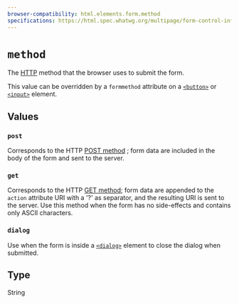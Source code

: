 ```yaml
---
browser-compatibility: html.elements.form.method
specifications: https://html.spec.whatwg.org/multipage/form-control-infrastructure.html#attr-fs-method
---
```


# `method`

The [HTTP](/en-US/docs/Web/HTTP) method that the browser uses to
submit the form.

This value can be overridden by a `formmethod` attribute on a
[`<button>`](/en-US/docs/Web/HTML/Element/button)
or
[`<input>`](/en-US/docs/Web/HTML/Element/input)
element.

## Values

### `post`

Corresponds to the HTTP [POST
method](https://www.w3.org/Protocols/rfc2616/rfc2616-sec9.html#sec9.5)
; form data are included in the body of the form and sent to the
server.

### `get`

Corresponds to the HTTP [GET
method](https://www.w3.org/Protocols/rfc2616/rfc2616-sec9.html#sec9.3);
form data are appended to the `action` attribute URI with a
'?' as separator, and the resulting URI is sent to the server.
Use this method when the form has no side-effects and contains
only ASCII characters.

### `dialog`

Use when the form is inside a
[`<dialog>`](/en-US/docs/Web/HTML/Element/dialog)
element to close the dialog when submitted.

## Type

String
